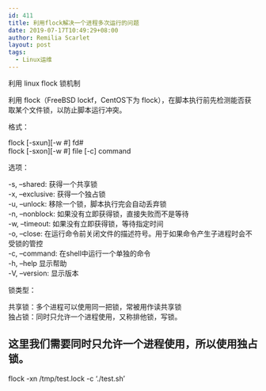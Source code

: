 ```yaml
---
id: 411
title: 利用flock解决一个进程多次运行的问题
date: 2019-07-17T10:49:29+08:00
author: Remilia Scarlet
layout: post
tags:
  - Linux运维
---
```

利用 linux flock 锁机制

利用 flock（FreeBSD lockf，CentOS下为 flock），在脚本执行前先检测能否获取某个文件锁，以防止脚本运行冲突。

格式：

flock \[-sxun\]\[-w #\] fd#  
flock \[-sxon\]\[-w #\] file [-c] command

选项：

-s, &#8211;shared: 获得一个共享锁  
-x, &#8211;exclusive: 获得一个独占锁  
-u, &#8211;unlock: 移除一个锁，脚本执行完会自动丢弃锁  
-n, &#8211;nonblock: 如果没有立即获得锁，直接失败而不是等待  
-w, &#8211;timeout: 如果没有立即获得锁，等待指定时间  
-o, &#8211;close: 在运行命令前关闭文件的描述符号。用于如果命令产生子进程时会不受锁的管控  
-c, &#8211;command: 在shell中运行一个单独的命令  
-h, &#8211;help 显示帮助  
-V, &#8211;version: 显示版本 

锁类型：

共享锁：多个进程可以使用同一把锁，常被用作读共享锁  
独占锁：同时只允许一个进程使用，又称排他锁，写锁。

## 这里我们需要同时只允许一个进程使用，所以使用独占锁。

flock -xn /tmp/test.lock -c &#8216;./test.sh&#8217;